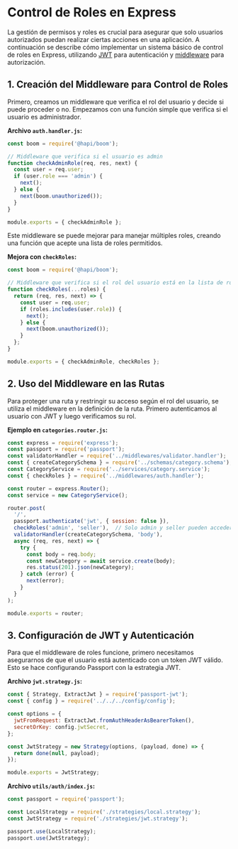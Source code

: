 # Control de Roles en Express

La gestión de permisos y roles es crucial para asegurar que solo usuarios autorizados puedan realizar ciertas acciones en una aplicación. A continuación se describe cómo implementar un sistema básico de control de roles en Express, utilizando [JWT](032%20-%20Generar%20JWT%20en%20Servicios%20de%20Express.md) para autenticación y [middleware](013%20-%20Middlewares%20en%20Express.js.md) para autorización.

## 1. Creación del Middleware para Control de Roles

Primero, creamos un middleware que verifica el rol del usuario y decide si puede proceder o no. Empezamos con una función simple que verifica si el usuario es administrador.

**Archivo `auth.handler.js`:**

```javascript
const boom = require('@hapi/boom');

// Middleware que verifica si el usuario es admin
function checkAdminRole(req, res, next) {
  const user = req.user;
  if (user.role === 'admin') {
    next();
  } else {
    next(boom.unauthorized());
  }
}

module.exports = { checkAdminRole };
```

Este middleware se puede mejorar para manejar múltiples roles, creando una función que acepte una lista de roles permitidos.

**Mejora con `checkRoles`:**

```javascript
const boom = require('@hapi/boom');

// Middleware que verifica si el rol del usuario está en la lista de roles permitidos
function checkRoles(...roles) {
  return (req, res, next) => {
    const user = req.user;
    if (roles.includes(user.role)) {
      next();
    } else {
      next(boom.unauthorized());
    }
  };
}

module.exports = { checkAdminRole, checkRoles };
```

## 2. Uso del Middleware en las Rutas

Para proteger una ruta y restringir su acceso según el rol del usuario, se utiliza el middleware en la definición de la ruta. Primero autenticamos al usuario con JWT y luego verificamos su rol.

**Ejemplo en `categories.router.js`:**

```javascript
const express = require('express');
const passport = require('passport');
const validatorHandler = require('../middlewares/validator.handler');
const { createCategorySchema } = require('../schemas/category.schema');
const CategoryService = require('../services/category.service');
const { checkRoles } = require('../middlewares/auth.handler');

const router = express.Router();
const service = new CategoryService();

router.post(
  '/',
  passport.authenticate('jwt', { session: false }),
  checkRoles('admin', 'seller'),  // Solo admin y seller pueden acceder
  validatorHandler(createCategorySchema, 'body'),
  async (req, res, next) => {
    try {
      const body = req.body;
      const newCategory = await service.create(body);
      res.status(201).json(newCategory);
    } catch (error) {
      next(error);
    }
  }
);

module.exports = router;
```

## 3. Configuración de JWT y Autenticación

Para que el middleware de roles funcione, primero necesitamos asegurarnos de que el usuario está autenticado con un token JWT válido. Esto se hace configurando Passport con la estrategia JWT.

**Archivo `jwt.strategy.js`:**

```javascript
const { Strategy, ExtractJwt } = require('passport-jwt');
const { config } = require('../../../config/config');

const options = {
  jwtFromRequest: ExtractJwt.fromAuthHeaderAsBearerToken(),
  secretOrKey: config.jwtSecret,
};

const JwtStrategy = new Strategy(options, (payload, done) => {
  return done(null, payload);
});

module.exports = JwtStrategy;
```

**Archivo `utils/auth/index.js`:**

```javascript
const passport = require('passport');

const LocalStrategy = require('./strategies/local.strategy');
const JwtStrategy = require('./strategies/jwt.strategy');

passport.use(LocalStrategy);
passport.use(JwtStrategy);
```

